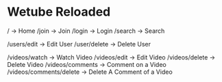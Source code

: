 # Wetube Reloaded

/ -> Home
/join -> Join
/login -> Login
/search -> Search

/users/edit -> Edit User
/user/delete -> Delete User

/videos/watch -> Watch Video
/videos/edit -> Edit Video
/videos/delete -> Delete Video
/videos/comments -> Comment on a Video
/videos/comments/delete -> Delete A Comment of a Video
